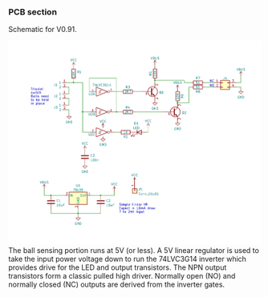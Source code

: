 ### PCB section

Schematic for V0.91.

![Schematic V0.91](https://github.com/phil-barrett/tri-axial-probe/blob/main/PCB/V0.90/schematic.png "Schematic V0.91")
The ball sensing portion runs at 5V (or less).  A 5V linear regulator is used to take the input power voltage down to run the 74LVC3G14 inverter which provides drive for the LED and output transistors.  The NPN output transistors form a classic pulled high driver. Normally open (NO) and normally closed (NC) outputs are derived from the inverter gates. 
